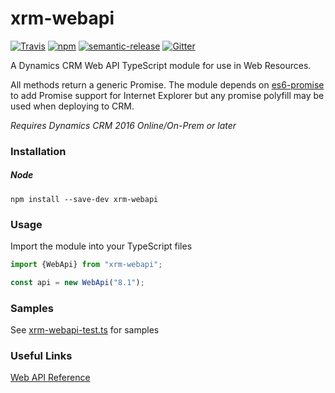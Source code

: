 # xrm-webapi
[![Travis](https://img.shields.io/travis/rust-lang/rust.svg?style=flat-square)](https://travis-ci.org/derekfinlinson/xrm-webapi)
[![npm](https://img.shields.io/npm/v/npm.svg?style=flat-square)](https://www.npmjs.com/package/xrm-webapi)
[![semantic-release](https://img.shields.io/badge/%20%20%F0%9F%93%A6%F0%9F%9A%80-semantic--release-e10079.svg?style=flat-square)](https://github.com/semantic-release/semantic-release)
[![Gitter](https://img.shields.io/gitter/room/nwjs/nw.js.svg?style=flat-square)](https://gitter.im/xrm-webapi/Lobby)

A Dynamics CRM Web API TypeScript module for use in Web Resources.

All methods return a generic Promise. The module depends on [es6-promise](https://github.com/stefanpenner/es6-promise) to add Promise support for Internet Explorer but any promise polyfill may be used when deploying to CRM.

*Requires Dynamics CRM 2016 Online/On-Prem or later*

### Installation

##### Node

```
npm install --save-dev xrm-webapi
```
### Usage

Import the module into your TypeScript files

```typescript
import {WebApi} from "xrm-webapi";

const api = new WebApi("8.1");
```

### Samples
See [xrm-webapi-test.ts](test/xrm-webapi-test.ts) for samples

### Useful Links

[Web API Reference](https://msdn.microsoft.com/en-us/library/mt593051.aspx)
